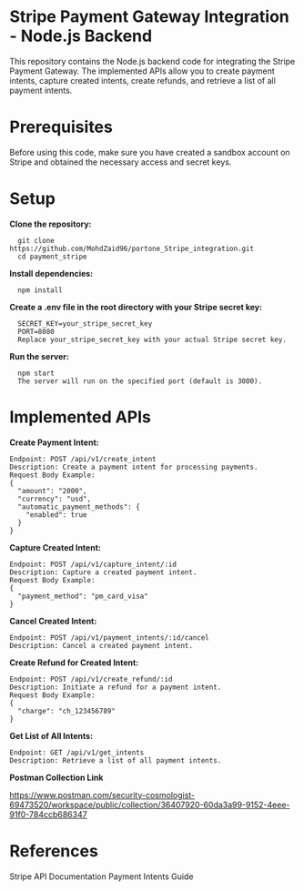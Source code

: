 # Stripe Payment Gateway Integration - Node.js Backend

This repository contains the Node.js backend code for integrating the Stripe Payment Gateway. The implemented APIs allow you to create payment intents, capture created intents, create refunds, and retrieve a list of all payment intents.

# Prerequisites

  Before using this code, make sure you have created a sandbox account on Stripe and obtained the necessary access and secret keys.

# Setup

  **Clone the repository:**

      git clone https://github.com/MohdZaid96/portone_Stripe_integration.git
      cd payment_stripe


  **Install dependencies:**

      npm install


  **Create a .env file in the root directory with your Stripe secret key:**

      SECRET_KEY=your_stripe_secret_key
      PORT=8080
      Replace your_stripe_secret_key with your actual Stripe secret key.


  **Run the server:**


      npm start
      The server will run on the specified port (default is 3000).


# Implemented APIs

  **Create Payment Intent:**

    Endpoint: POST /api/v1/create_intent
    Description: Create a payment intent for processing payments.
    Request Body Example:
    {
      "amount": "2000",
      "currency": "usd",
      "automatic_payment_methods": {
        "enabled": true
      }
    }


  **Capture Created Intent:**

    Endpoint: POST /api/v1/capture_intent/:id
    Description: Capture a created payment intent.
    Request Body Example:
    {
      "payment_method": "pm_card_visa"
    }

  **Cancel Created Intent:**

    Endpoint: POST /api/v1/payment_intents/:id/cancel
    Description: Cancel a created payment intent.
    


  **Create Refund for Created Intent:**

    Endpoint: POST /api/v1/create_refund/:id
    Description: Initiate a refund for a payment intent.
    Request Body Example:
    {
      "charge": "ch_123456789"
    }


  **Get List of All Intents:**

    Endpoint: GET /api/v1/get_intents
    Description: Retrieve a list of all payment intents.


**Postman Collection Link**

  https://www.postman.com/security-cosmologist-69473520/workspace/public/collection/36407920-60da3a99-9152-4eee-91f0-784ccb686347


# References
  Stripe API Documentation
  Payment Intents Guide









